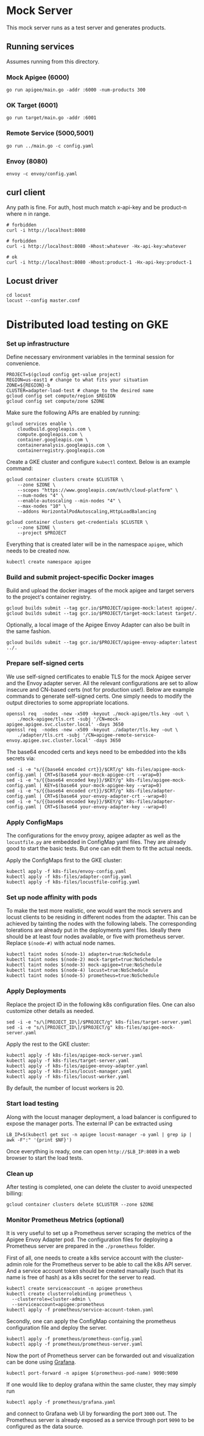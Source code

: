 # Mock Server

This mock server runs as a test server and generates products.

## Running services

Assumes running from this directory.

### Mock Apigee (6000)

    go run apigee/main.go -addr :6000 -num-products 300

### OK Target (6001)

    go run target/main.go -addr :6001

### Remote Service (5000,5001)

    go run ../main.go -c config.yaml

### Envoy (8080)

    envoy -c envoy/config.yaml

## curl client

Any path is fine.
For auth, host much match x-api-key and be product-n where n in range.

    # forbidden
    curl -i http://localhost:8080

    # forbidden
    curl -i http://localhost:8080 -Hhost:whatever -Hx-api-key:whatever

    # ok
    curl -i http://localhost:8080 -Hhost:product-1 -Hx-api-key:product-1

## Locust driver

    cd locust
    locust --config master.conf

# Distributed load testing on GKE

### Set up infrastructure 

Define necessary environment variables in the terminal session for convenience.
```
PROJECT=$(gcloud config get-value project)
REGION=us-east1 # change to what fits your situation
ZONE=${REGION}-b
CLUSTER=adapter-load-test # change to the desired name
gcloud config set compute/region $REGION 
gcloud config set compute/zone $ZONE
```

Make sure the following APIs are enabled by running:
```
gcloud services enable \
    cloudbuild.googleapis.com \
    compute.googleapis.com \
    container.googleapis.com \
    containeranalysis.googleapis.com \
    containerregistry.googleapis.com 
```

Create a GKE cluster and configure `kubectl` context. Below is an example command:
```
gcloud container clusters create $CLUSTER \
    --zone $ZONE \
    --scopes "https://www.googleapis.com/auth/cloud-platform" \
    --num-nodes "4" \
    --enable-autoscaling --min-nodes "4" \
    --max-nodes "10" \
    --addons HorizontalPodAutoscaling,HttpLoadBalancing

gcloud container clusters get-credentials $CLUSTER \
    --zone $ZONE \
    --project $PROJECT
```

Everything that is created later will be in the namespace `apigee`, which needs to be created now.

```
kubectl create namespace apigee
```

### Build and submit project-specific Docker images

Build and upload the docker images of the mock apigee and target servers to the project's container registry.
```
gcloud builds submit --tag gcr.io/$PROJECT/apigee-mock:latest apigee/.
gcloud builds submit --tag gcr.io/$PROJECT/target-mock:latest target/.
```

Optionally, a local image of the Apigee Envoy Adapter can also be built in the same fashion.
```
gcloud builds submit --tag gcr.io/$PROJECT/apigee-envoy-adapter:latest ../.
```

### Prepare self-signed certs

We use self-signed certificates to enable TLS for the mock Apigee server and the Envoy adapter server. All the relevant configurations are set to allow insecure and CN-based certs (not for production use!). Below are example commands to generate self-signed certs. One simply needs to modify the output directories to some appropriate locations.

```
openssl req  -nodes -new -x509 -keyout ./mock-apigee/tls.key -out \
    ./mock-apigee/tls.crt -subj '/CN=mock-apigee.apigee.svc.cluster.local' -days 3650
openssl req  -nodes -new -x509 -keyout ./adapter/tls.key -out \
    ./adapter/tls.crt -subj '/CN=apigee-remote-service-envoy.apigee.svc.cluster.local' -days 3650
```

The base64 encoded certs and keys need to be embedded into the k8s secrets via:
```
sed -i -e "s/{{base64 encoded crt}}/$CRT/g" k8s-files/apigee-mock-config.yaml | CRT=$(base64 your-mock-apigee-crt --wrap=0)
sed -i -e "s/{{base64 encoded key}}/$KEY/g" k8s-files/apigee-mock-config.yaml | KEY=$(base64 your-mock-apigee-key --wrap=0)
sed -i -e "s/{{base64 encoded crt}}/$CRT/g" k8s-files/adapter-config.yaml | CRT=$(base64 your-envoy-adapter-crt --wrap=0)
sed -i -e "s/{{base64 encoded key}}/$KEY/g" k8s-files/adapter-config.yaml | CRT=$(base64 your-envoy-adapter-key --wrap=0)
```

### Apply ConfigMaps

The configurations for the envoy proxy, apigee adapter as well as the `locustfile.py` are embedded in ConfigMap yaml files. They are already good to start the basic tests. But one can edit them to fit the actual needs.

Apply the ConfigMaps first to the GKE cluster:
```
kubectl apply -f k8s-files/envoy-config.yaml
kubectl apply -f k8s-files/adapter-config.yaml
kubectl apply -f k8s-files/locustfile-config.yaml
```

### Set up node affinity with pods

To make the test more realistic, one would want the mock servers and locust clients to be residing in different nodes from the adapter. This can be achieved by tainting the nodes with the following labels. The corresponding tolerations are already put in the deployments yaml files. Ideally there should be at least four nodes available, or five with prometheus server. Replace `$(node-#)` with actual node names.
```
kubectl taint nodes $(node-1) adapter=true:NoSchedule
kubectl taint nodes $(node-2) mock-target=true:NoSchedule
kubectl taint nodes $(node-3) mock-apigee=true:NoSchedule
kubectl taint nodes $(node-4) locust=true:NoSchedule
kubectl taint nodes $(node-5) prometheus=true:NoSchedule
```

### Apply Deployments

Replace the project ID in the following k8s configuration files. One can also customize other details as needed.
```
sed -i -e "s/\[PROJECT_ID\]/$PROJECT/g" k8s-files/target-server.yaml
sed -i -e "s/\[PROJECT_ID\]/$PROJECT/g" k8s-files/apigee-mock-server.yaml
```

Apply the rest to the GKE cluster:
```
kubectl apply -f k8s-files/apigee-mock-server.yaml
kubectl apply -f k8s-files/target-server.yaml
kubectl apply -f k8s-files/apigee-envoy-adapter.yaml
kubectl apply -f k8s-files/locust-manager.yaml
kubectl apply -f k8s-files/locust-worker.yaml
```

By default, the number of locust workers is 20.

### Start load testing

Along with the locust manager deployment, a load balancer is configured to expose the manager ports. The external IP can be extracted using
```
LB_IP=$(kubectl get svc -n apigee locust-manager -o yaml | grep ip | awk -F":" '{print $NF}')
```
Once everything is ready, one can open `http://$LB_IP:8089` in a web browser to start the load tests.

### Clean up

After testing is completed, one can delete the cluster to avoid unexpected billing:
```
gcloud container clusters delete $CLUSTER --zone $ZONE
```

### Monitor Prometheus Metrics (optional)

It is very useful to set up a Prometheus server scraping the metrics of the Apigee Envoy Adapter pod. The configuration files for deploying a Prometheus server are prepared in the `./prometheus` folder.

First of all, one needs to create a k8s service account with the cluster-admin role for the Prometheus server to be able to call the k8s API server. And a service account token should be created manually (such that its name is free of hash) as a k8s secret for the server to read.

```
kubectl create serviceaccount -n apigee prometheus
kubectl create clusterrolebinding prometheus \
  --clusterrole=cluster-admin \
  --serviceaccount=apigee:prometheus
kubectl apply -f prometheus/service-account-token.yaml
```

Secondly, one can apply the ConfigMap containing the prometheus configuration file and deploy the server.

```
kubectl apply -f prometheus/prometheus-config.yaml
kubectl apply -f prometheus/prometheus-server.yaml
```

Now the port of Prometheus server can be forwarded out and visualization can be done using [Grafana](https://grafana.com/grafana/download/).

```
kubectl port-forward -n apigee $(prometheus-pod-name) 9090:9090
```

If one would like to deploy grafana within the same cluster, they may simply run
```
kubectl apply -f prometheus/grafana.yaml
```
and connect to Grafana web UI by forwarding the port `3000` out. The Prometheus server is already exposed as a service through port `9090` to be configured as the data source.